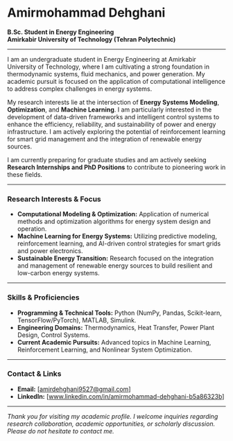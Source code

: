 # Amirmohammad Dehghani

**B.Sc. Student in Energy Engineering**  
**Amirkabir University of Technology (Tehran Polytechnic)**  

---

I am an undergraduate student in Energy Engineering at Amirkabir University of Technology, where I am cultivating a strong foundation in thermodynamic systems, fluid mechanics, and power generation. My academic pursuit is focused on the application of computational intelligence to address complex challenges in energy systems.

My research interests lie at the intersection of **Energy Systems Modeling**, **Optimization**, and **Machine Learning**. I am particularly interested in the development of data-driven frameworks and intelligent control systems to enhance the efficiency, reliability, and sustainability of power and energy infrastructure. I am actively exploring the potential of reinforcement learning for smart grid management and the integration of renewable energy sources.

I am currently preparing for graduate studies and am actively seeking **Research Internships and PhD Positions** to contribute to pioneering work in these fields.

---

### Research Interests & Focus

*   **Computational Modeling & Optimization:** Application of numerical methods and optimization algorithms for energy system design and operation.
*   **Machine Learning for Energy Systems:** Utilizing predictive modeling, reinforcement learning, and AI-driven control strategies for smart grids and power electronics.
*   **Sustainable Energy Transition:** Research focused on the integration and management of renewable energy sources to build resilient and low-carbon energy systems.

---

### Skills & Proficiencies

*   **Programming & Technical Tools:** Python (NumPy, Pandas, Scikit-learn, TensorFlow/PyTorch), MATLAB, Simulink.
*   **Engineering Domains:** Thermodynamics, Heat Transfer, Power Plant Design, Control Systems.
*   **Current Academic Pursuits:** Advanced topics in Machine Learning, Reinforcement Learning, and Nonlinear System Optimization.

---

### Contact & Links

*   **Email:** [amirdehghani9527@gmail.com]
*   **LinkedIn:** [www.linkedin.com/in/amirmohammad-dehghani-b5a86323b]

---

*Thank you for visiting my academic profile. I welcome inquiries regarding research collaboration, academic opportunities, or scholarly discussion. Please do not hesitate to contact me.*

